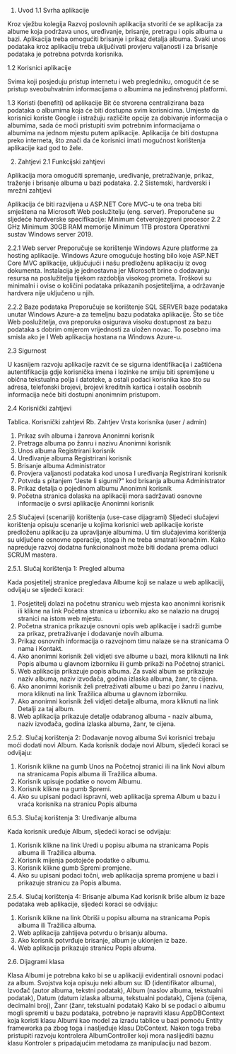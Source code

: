 1.	Uvod
1.1	Svrha aplikacije

Kroz vježbu kolegija Razvoj poslovnih aplikacija stvoriti će se aplikacija za albume koja
podržava unos, uređivanje, brisanje, pretragu i opis albuma u bazi. Aplikacija treba
omogućiti brisanje i prikaz detalja albuma. Svaki unos podataka kroz aplikaciju treba
uključivati provjeru valjanosti i za brisanje podataka je potrebna potvrda korisnika.

1.2	Korisnici aplikacije

Svima koji posjeduju pristup internetu i web pregledniku, omogućit će se pristup sveobuhvatnim informacijama o albumima na jedinstvenoj platformi.

1.3	Koristi (benefiti) od aplikacije
Bit će stvorena centralizirana baza podataka o albumima koja će biti dostupna svim korisnicima. Umjesto da korisnici koriste Google i istražuju različite opcije za dobivanje informacija o albumima, sada će moći pristupiti svim potrebnim informacijama o albumima na jednom mjestu putem aplikacije. Aplikacija će biti dostupna preko interneta, što znači da će korisnici imati mogućnost korištenja aplikacije kad god to žele.

2.	Zahtjevi
2.1	Funkcijski zahtjevi

Aplikacija mora omogućiti spremanje, uređivanje, pretraživanje, prikaz, traženje i brisanje albuma u
bazi podataka.
2.2	Sistemski, hardverski i mrežni zahtjevi

Aplikacija će biti razvijena u ASP.NET Core MVC-u te ona treba biti smještena na Microsoft
Web poslužitelju (eng. server). 
Preporučene su sljedeće hardverske specifikacije:
Minimum četverojezgreni procesor 2.2 GHz
Minimum 30GB RAM memorije
Minimum 1TB prostora
Operativni sustav Windows server 2019.

2.2.1 Web server
Preporučuje se korištenje Windows Azure platforme za hosting aplikacije. Windows Azure omogućuje hosting bilo koje ASP.NET Core MVC aplikacije, uključujući i našu predloženu aplikaciju iz ovog dokumenta. Instalacija je jednostavna jer Microsoft brine o dodavanju resursa na poslužitelju tijekom razdoblja visokog prometa. Troškovi su minimalni i ovise o količini podataka prikazanih posjetiteljima, a održavanje hardvera nije uključeno u njih.

2.2.2 Baze podataka
Preporučuje se korištenje SQL SERVER baze podataka unutar Windows Azure-a za temeljnu
bazu podataka aplikacije. Što se tiče Web poslužitelja, ova preporuka osigurava visoku dostupnost
za bazu podataka s dobrim omjerom vrijednosti za uložen novac. To posebno ima smisla ako je I
Web aplikacija hostana na Windows Azure-u.

2.3	Sigurnost

U kasnijem razvoju aplikacije razvit će se sigurna identifikacija i zaštićena autentifikacija gdje
korisnička imena i lozinke ne smiju biti spremljene u obična tekstualna polja i datoteke, a ostali
podaci korisnika kao što su adresa, telefonski brojevi, brojevi kreditnih kartica i ostalih osobnih informacija neće biti dostupni anonimnim pristupom.

2.4	Korisnički zahtjevi

Tablica. Korisnički zahtjevi
Rb.	Zahtjev	Vrsta korisnika (user / admin)
1.	Prikaz svih albuma i žanrova	Anonimni korisnik
2.	Pretraga albuma po žanru i nazivu	Anonimni korisnik
3.	Unos albuma 	Registrirani korisnik
4.	Uređivanje albuma	Registrirani korisnik
5.	Brisanje albuma	Administrator
6.	Provjera valjanosti podataka kod unosa I uređivanja	Registrirani korisnik
7.	Potvrda s pitanjem “Jeste li sigurni?” kod brisanja albuma	Administrator
8.	Prikaz detalja o pojedinom albumu	Anonimni korisnik
9.	Početna stranica dolaska na aplikaciji mora sadržavati osnovne informacije o svrsi aplikacije	Anonimni korisnik


2.5	Slučajevi (scenariji) korištenja (use-case dijagrami) 
Sljedeći slučajevi korištenja opisuju scenarije u kojima korisnici web aplikacije koriste predloženu aplikaciju za upravljanje albumima. U tim slučajevima korištenja su uključene osnovne operacije, stoga ih ne treba smatrati konačnim. Kako napreduje razvoj dodatna funkcionalnost može biti dodana prema odluci SCRUM mastera.

2.5.1. Slučaj korištenja 1: Pregled albuma

Kada posjetitelj stranice pregledava Albume koji se nalaze u web aplikaciji, odvijaju se sljedeći koraci:
1.	Posjetitelj dolazi na početnu stranicu web mjesta kao anonimni korisnik ili klikne na link Početna stranica u izborniku ako se nalazio na drugoj stranici na istom web mjestu.
2.	Početna stranica prikazuje osnovni opis web aplikacije i sadrži gumbe za prikaz, pretraživanje i dodavanje novih albuma. 
3.	Prikaz osnovnih informacija o razvojnom timu nalaze se na stranicama O nama i Kontakt.
4.	Ako anonimni korisnik želi vidjeti sve albume u bazi, mora kliknuti na link Popis albuma u glavnom izborniku ili gumb prikaži na Početnoj stranici.
5.	Web aplikacija prikazuje popis albuma. Za svaki album se prikazuje naziv albuma, naziv izvođača, godina izlaska albuma, žanr, te cijena.
6.	Ako anonimni korisnik želi pretraživati albume u bazi po žanru i nazivu, mora kliknuti na link Tražilica albuma u glavnom izborniku.
7.	 Ako anonimni korisnik želi vidjeti detalje albuma, mora kliknuti na link Detalji za taj album.
8.	Web aplikacija prikazuje detalje odabranog albuma - naziv albuma, naziv izvođača, godina izlaska albuma, žanr, te cijena.








2.5.2.	Slučaj korištenja 2: Dodavanje novog albuma
Svi korisnici trebaju moći dodati novi Album. Kada korisnik dodaje novi Album, sljedeći koraci se odvijaju:
1.	Korisnik klikne na gumb Unos na Početnoj stranici ili na link Novi album na stranicama Popis albuma ili Tražilica albuma.
2.	Korisnik upisuje podatke o novom Albumu.
3.	Korisnik klikne na gumb Spremi.
4.	Ako su upisani podaci ispravni, web aplikacija sprema Album u bazu i vraća korisnika na stranicu Popis albuma

6.5.3.	 Slučaj korištenja 3: Uređivanje albuma

Kada korisnik uređuje Album, sljedeći koraci se odvijaju:
1.	Korisnik klikne na link Uredi u popisu albuma na stranicama Popis albuma ili  Tražilica albuma.
2.	Korisnik mijenja postojeće podatke o albumu.
3.	Korisnik klikne gumb Spremi promjene.
4.	Ako su upisani podaci točni, web aplikacija sprema promjene u bazi i prikazuje stranicu za Popis albuma.

2.5.4.	Slučaj korištenja 4: Brisanje albuma
Kad korisnik briše album iz baze podataka web aplikacije, sljedeći koraci se odvijaju:

1.	Korisnik klikne na link Obriši u popisu albuma na stranicama Popis albuma ili  Tražilica albuma.
2.	Web aplikacija zahtijeva potvrdu o brisanju albuma.
3.	Ako korisnik potvrđuje brisanje, album je uklonjen iz baze.
4.	Web aplikacija prikazuje stranicu Popis albuma.

2.6.	Dijagrami klasa 

Klasa Albumi je potrebna kako bi se u aplikaciji evidentirali osnovni podaci za album. Svojstva koja opisuju neki album su: ID (identifikator albuma), Izvođač (autor albuma, tekstni podatak), Album (naslov albuma, tekstualni podatak), Datum (datum izlaska albuma, tekstualni podatak), Cijena (cijena, decimalni broj), Žanr (žanr, tekstualni podatak) 
Kako bi se podaci o albumu mogli spremiti u bazu podataka, potrebno je napraviti klasu AppDBContext koja koristi klasu Albumi kao model za izradu tablice u bazi pomoću Entity frameworka pa zbog toga i nasljeđuje klasu DbContext. Nakon toga treba pristupiti razvoju kontrolera AlbumController koji mora naslijediti baznu klasu Kontroler s pripadajućim metodama za manipulaciju nad bazom.  


